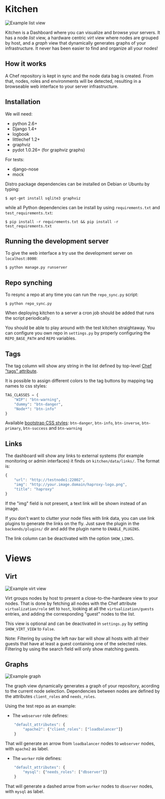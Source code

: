 # Kitchen

![Example list view](http://ahye.edelight.net/s/B4SGViOc.png)

Kitchen is a Dashboard where you can visualize and browse your servers.
It has a node _list_ view, a hardware centric _virt_ view where nodes are grouped by
host, and a _graph_ view that dynamically generates graphs of your infrastructure.
It never has been easier to find and organize all your nodes!

## How it works

A Chef repository is kept in sync and the node data bag is created. From that,
nodes, roles and environments will be detected, resulting in a browseable 
web interface to your server infrastructure. 

## Installation

We will need:

* python 2.6+
* Django 1.4+
* logbook
* littlechef 1.2+
* graphviz
* pydot 1.0.26+ (for graphviz graphs)

For tests:

* django-nose
* mock

Distro package dependencies can be installed on Debian or Ubuntu by typing:

    $ apt-get install sqlite3 graphviz

while all Python dependencies can be install by using `requirements.txt` and `test_requirements.txt`:

    $ pip install -r requirements.txt && pip install -r test_requirements.txt

## Running the development server

To give the web interface a try use the development server on `localhost:8000`:

    $ python manage.py runserver

## Repo synching

To resync a repo at any time you can run the `repo_sync.py` script:

    $ python repo_sync.py

When deploying kitchen to a server a cron job should be added that runs the script
periodically.

You should be able to play around with the test kitchen straightaway. You can
configure you own repo in `settings.py` by properly configuring the `REPO_BASE_PATH`
and `REPO` variables.

## Tags

The tag column will show any string in the list defined by top-level [Chef "tags" attribute](http://wiki.opscode.com/display/chef/Recipes#Recipes-Tags).

It is possible to assign different colors to the tag buttons by mapping tag names to css styles:
```python
TAG_CLASSES = {
    "WIP": "btn-warning",
    "dummy": "btn-danger",
    "Node*": "btn-info"
}
```
Available [bootstrap CSS styles](http://twitter.github.com/bootstrap/base-css.html#buttons): `btn-danger`, `btn-info`, `btn-inverse`, `btn-primary`, `btn-success` and `btn-warning`

## Links

The dashboard will show any links to external systems (for example monitoring or
admin interfaces) it finds on `kitchen/data/links/`. The format is:

```javascript
{
    "url": "http://testnode1:22002",
    "img": "http://your.image.domain/haproxy-logo.png",
    "title": "haproxy"
}
```
If the "img" field is not present, a text link will be shown instead of an image.

If you don't want to clutter your node files with link data, you can use link plugins
to generate the links on the fly. Just save the plugin in the `backends/plugins/` dir
and add the plugin name to `ENABLE_PLUGINS`.

The link column can be deactivated with the option `SHOW_LINKS`.

# Views

## Virt

![Example virt view](http://ahye.edelight.net/s/yWF1ixAv.png)

Virt groups nodes by host to present a close-to-the-hardware view to your
nodes. That is done by fetching all nodes with the Chef attribute `virtualization/role`
set to `host`, looking at all the `virtualization/guests` entries, and adding the
corresponding "guest" nodes to the list.

This view is optional and can be deactivated in `settings.py` by setting 
`SHOW_VIRT_VIEW` to `False`.

Note: Filtering by using the left nav bar will show all hosts with all their guests that
have at least a guest containing one of the selected roles. Filtering by using the
search field will only show matching guests.

## Graphs

![Example graph](http://ahye.edelight.net/s/1SvFxpPi.png)

The graph view dynamically generates a graph of your repository, acording to the
current node selection. Dependencies between nodes are defined by the attributes
`client_roles` and `needs_roles`.

Using the test repo as an example:

* The `webserver` role defines:

```javascript
    "default_attributes": {
        "apache2": {"client_roles": ["loadbalancer"]}
    }
```
That will generate an arrow from `loadbalancer` nodes to `webserver` nodes,
with `apache2` as label.

* The `worker` role defines:

```javascript
    "default_attributes": {
        "mysql": {"needs_roles": ["dbserver"]}
    }
```

That will generate a dashed arrow from `worker` nodes to `dbserver` nodes,
with `mysql` as label.
